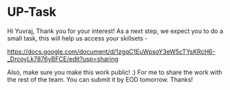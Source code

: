 # UP-Task

Hi Yuvraj, Thank you for your interest! 
As a next step, we expect you to do a small task, this will help us access your skillsets - 

<a> https://docs.google.com/document/d/1zgqC1EuWpsoY3eW5cTYsKRcH6-_DrcoyLk7876yBFCE/edit?usp=sharing </a>

Also, make sure you make this work public! :) For me to share the work with the rest of the team. You can submit it by EOD tomorrow. Thanks!
